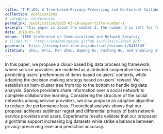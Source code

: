 ```yaml
---
title: "T-PriDO: A Tree-based Privacy-Preserving and Contextual Collaborative Online Big Data Processing System"
collection: publications
# category: conferences
permalink: /publication/2025-03-19-paper-title-number-1
excerpt: 'This paper is about the number 2. The number 3 is left for future work.'
date: 2018-05-30
venue: 'IEEE Conference on Communications and Network Security '
# slidesurl: 'http://academicpages.github.io/files/slides2.pdf'
paperurl: 'https://ieeexplore.ieee.org/abstract/document/8433149'
citation: 'Zhou, Anni, Pan Zhou, Dapeng Wu, Yuchong Hu, and Shouling Ji. "T-PriDO: A Tree-based Privacy-Preserving and Contextual Collaborative Online Big Data Processing System." In 2018 IEEE Conference on Communications and Network Security (CNS), pp. 1-9. IEEE, 2018.'
---
```


In this paper, we propose a cloud-based big data processing framework, where service providers are modeled as distributed cooperative learners predicting users' preferences of items based on users' contexts, while adapting the decision-making strategy based on users' reward. We establish an item-cluster tree from top to the bottom to handle big data analysis. Service providers share information over a social network to complete collaborative learning. Considering the structure of the social networks among service providers, we also propose an adaptive algorithm to reduce the performance loss. Theoretical analysis shows that our proposal achieves sublinear regret and differential privacy of both network service providers and users. Experiments results validate that our proposed algorithms support increasing big datasets while strike a balance between privacy-preserving level and prediction accuracy.